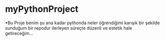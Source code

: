 # myPythonProject

•Bu Proje benim şu ana kadar pythonda neler öğrendiğimi karışık bir şekilde sunduğum bir repodur ilerleyen süreçte düzenli ve estetik hale getireceğim...
